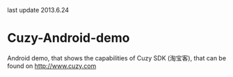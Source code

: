 last update 2013.6.24

Cuzy-Android-demo
=================

Android demo, that shows the capabilities of Cuzy SDK (淘宝客), that can be found on http://www.cuzy.com
